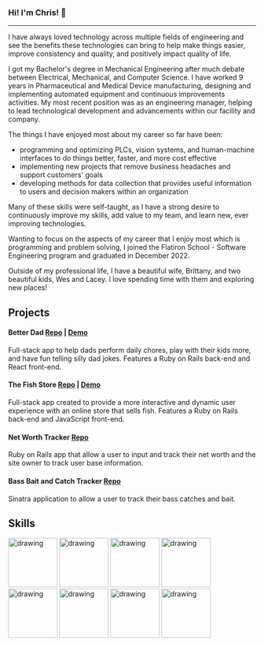### Hi! I'm Chris! 👋
---

I have always loved technology across multiple fields of engineering and see the benefits these technologies can bring to help make things easier, improve consistency and quality, and positively impact quality of life.

I got my Bachelor's degree in Mechanical Engineering after much debate between Electrical, Mechanical, and Computer Science.  I have worked 9 years in Pharmaceutical and Medical Device manufacturing, designing and implementing automated equipment and continuous improvements activities. My most recent position was as an engineering manager, helping to lead technological development and advancements within our facility and company.

The things I have enjoyed most about my career so far have been:

- programming and optimizing PLCs, vision systems, and human-machine interfaces to do things better, faster, and more cost effective
- implementing new projects that remove business headaches and support customers' goals
- developing methods for data collection that provides useful information to users and decision makers within an organization

Many of these skills were self-taught, as I have a strong desire to continuously improve my skills, add value to my team, and learn new, ever improving technologies.

Wanting to focus on the aspects of my career that I enjoy most which is programming and problem solving, I joined the Flatiron School - Software Engineering program and graduated in December 2022. 

Outside of my professional life, I have a beautiful wife, Brittany, and two beautiful kids, Wes and Lacey. I love spending time with them and exploring new places!

## Projects
#### Better Dad [Repo](https://github.com/ChrisBaum89/better-dad) | [Demo](https://youtu.be/JhE0Ln7CYAQ)
Full-stack app to help dads perform daily chores, play with their kids more, and have fun telling silly dad jokes. Features a Ruby on Rails back-end and React front-end.

#### The Fish Store [Repo](https://github.com/ChrisBaum89/fish-project) | [Demo](https://youtu.be/TzoA2c5ER-o)
Full-stack app created to provide a more interactive and dynamic user experience with an online store that sells fish. Features a Ruby on Rails back-end and JavaScript front-end.

#### Net Worth Tracker [Repo](https://github.com/ChrisBaum89/NetWorth_Porfolio_Project_3)
Ruby on Rails app that allow a user to input and track their net worth and the site owner to track user base information.

#### Bass Bait and Catch Tracker [Repo](https://github.com/ChrisBaum89/Sinatra_Portfolio_Project)
Sinatra application to allow a user to track their bass catches and bait.

## Skills
<img src="https://cdn.jsdelivr.net/gh/devicons/devicon/icons/react/react-original.svg" alt="drawing" width="100"/> <img src="https://cdn.jsdelivr.net/gh/devicons/devicon/icons/redux/redux-original.svg" alt="drawing" width="100"/> <img src="https://cdn.jsdelivr.net/gh/devicons/devicon/icons/javascript/javascript-original.svg" alt="drawing" width="100"/> <img src="https://cdn.jsdelivr.net/gh/devicons/devicon/icons/ruby/ruby-plain.svg" alt="drawing" width="100"/> <img src="https://cdn.jsdelivr.net/gh/devicons/devicon/icons/rails/rails-plain-wordmark.svg" alt="drawing" width="100"/> <img src="https://cdn.jsdelivr.net/gh/devicons/devicon/icons/css3/css3-original-wordmark.svg" alt="drawing" width="100"/> <img src="https://cdn.jsdelivr.net/gh/devicons/devicon/icons/html5/html5-original-wordmark.svg" alt="drawing" width="100"/> <img src="https://cdn.jsdelivr.net/gh/devicons/devicon/icons/sqlite/sqlite-original.svg" alt="drawing" width="100"/>

<!--
**ChrisBaum89/ChrisBaum89** is a ✨ _special_ ✨ repository because its `README.md` (this file) appears on your GitHub profile.

Here are some ideas to get you started:

- 🔭 I’m currently working on ...
- 🌱 I’m currently learning ...
- 👯 I’m looking to collaborate on ...
- 🤔 I’m looking for help with ...
- 💬 Ask me about ...
- 📫 How to reach me: ...
- 😄 Pronouns: ...
- ⚡ Fun fact: ...
-->
